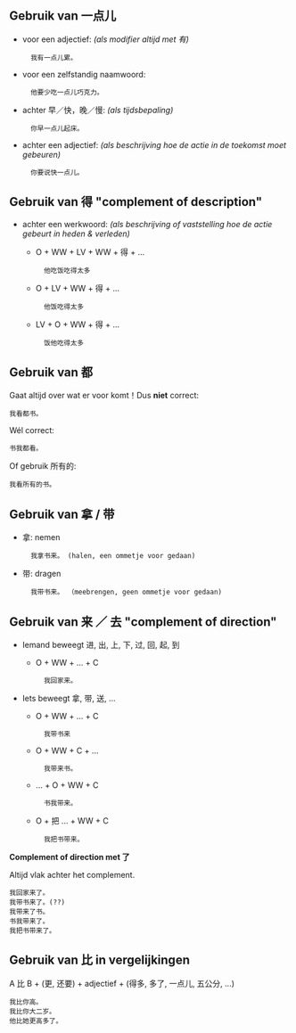 Gebruik van 一点儿
------------------

* voor een adjectief: _(als modifier altijd met 有)_

		我有一点儿累。

* voor een zelfstandig naamwoord:

		他要少吃一点儿巧克力。

* achter 早／快，晚／慢: _(als tijdsbepaling)_

		你早一点儿起床。

* achter een adjectief: _(als beschrijving hoe de actie in de toekomst moet gebeuren)_

		你要说快一点儿。

Gebruik van 得 "complement of description"
---------------

* achter een werkwoord: _(als beschrijving of vaststelling hoe de actie gebeurt in heden & verleden)_

	* O + WW + LV + WW + 得 + ...

			他吃饭吃得太多

	* O + LV + WW + 得 + ...

			他饭吃得太多

	* LV + O + WW + 得 + ...

			饭他吃得太多

Gebruik van 都
----
Gaat altijd over wat er voor komt！Dus **niet** correct:

	我看都书。

Wél correct:

	书我都看。

Of gebruik 所有的:

	我看所有的书。

Gebruik van 拿 / 带
--------

- 拿: nemen

		我拿书来。 (halen, een ommetje voor gedaan)

- 带: dragen

		我带书来。 （meebrengen, geen ommetje voor gedaan)

Gebruik van 来 ／ 去 "complement of direction"
--------------------------------------------------

- Iemand beweegt 进, 出, 上, 下, 过, 回, 起, 到

	* O + WW + ... + C

			我回家来。

- Iets beweegt 拿, 带, 送, ...

	* O + WW + ... + C

			我带书来

	* O + WW + C + ...

			我带来书。

	* ... + O + WW + C

			书我带来。			

	* O + 把 ... + WW + C

			我把书带来。

**Complement of direction met 了**

Altijd vlak achter het complement.

	我回家来了。
	我带书来了。(??)
	我带来了书。
	书我带来了。
	我把书带来了。

Gebruik van 比 in vergelijkingen
-----------------

A 比 B + (更, 还要) + adjectief + (得多, 多了, 一点儿, 五公分, ...)

	我比你高。
	我比你大二岁。
	他比她更高多了。
